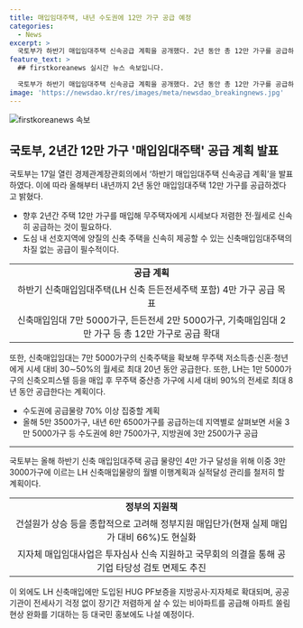 ```yaml
---
title: 매입임대주택, 내년 수도권에 12만 가구 공급 예정
categories:
  - News
excerpt: >
  국토부가 하반기 매입임대주택 신속공급 계획을 공개했다. 2년 동안 총 12만 가구를 공급하는데, 중산층과 서민층의 주거 안정을 위해 필요하다고 강조했다. 이를 위해 신축매입임대주택과 기축매입임대주택을 활용하고, 수도권에 공급물량을 70% 이상 집중할 계획이다. 또한, 정부는 조직 확대와 인력 전환, 건설원가 고려한 매입단가 현실화 등을 추진한다. 종합적으로, 신속하고 안정적인 주택 공급을 위해 다양한 정책과 노력을 기울일 예정이다.
feature_text: >
  ## firstkoreanews 실시간 뉴스 속보입니다.

  국토부가 하반기 매입임대주택 신속공급 계획을 공개했다. 2년 동안 총 12만 가구를 공급하는데, 중산층과 서민층의 주거 안정을 위해 필요하다고 강조했다. 이를 위해 신축매입임대주택과 기축매입임대주택을 활용하고, 수도권에 공급물량을 70% 이상 집중할 계획이다. 또한, 정부는 조직 확대와 인력 전환, 건설원가 고려한 매입단가 현실화 등을 추진한다. 종합적으로, 신속하고 안정적인 주택 공급을 위해 다양한 정책과 노력을 기울일 예정이다.
image: 'https://newsdao.kr/res/images/meta/newsdao_breakingnews.jpg'
---
```


<p><img src="https://newsdao.kr/res/images/meta/newsdao_breakingnews.jpg" alt="firstkoreanews 속보" /></p>

<h2 data-ke-size="size26">국토부, 2년간 12만 가구 '매입임대주택' 공급 계획 발표</h2>

<p data-ke-size="size16">국토부는 17일 열린 경제관계장관회의에서 ‘하반기 매입임대주택 신속공급 계획’을 발표하였다. 이에 따라 올해부터 내년까지 2년 동안 매입임대주택 12만 가구를 공급하겠다고 밝혔다.</p>

<ul>
  <li>향후 2년간 주택 12만 가구를 매입해 무주택자에게 시세보다 저렴한 전·월세로 신속히 공급하는 것이 필요하다.</li>
  <li>도심 내 선호지역에 양질의 신축 주택을 신속히 제공할 수 있는 신축매입임대주택의 차질 없는 공급이 필수적이다.</li>
</ul>

<table>
  <tr>
    <td style="text-align: center; height: 17px;"><b>공급 계획</b></td>
  </tr>
  <tr>
    <td style="text-align: center; height: 17px;">하반기 신축매입임대주택(LH 신축 든든전세주택 포함) 4만 가구 공급 목표</td>
  </tr>
  <tr>
    <td style="text-align: center; height: 17px;">신축매입임대 7만 5000가구, 든든전세 2만 5000가구, 기축매입임대 2만 가구 등 총 12만 가구로 공급 확대</td>
  </tr>
</table>

<p data-ke-size="size16">또한, 신축매입임대는 7만 5000가구의 신축주택을 확보해 무주택 저소득층·신혼·청년에게 시세 대비 30∼50%의 월세로 최대 20년 동안 공급한다. 또한, LH는 1만 5000가구의 신축오피스텔 등을 매입 후 무주택 중산층 가구에 시세 대비 90%의 전세로 최대 8년 동안 공급한다는 계획이다.</p>

<ul>
  <li>수도권에 공급물량 70% 이상 집중할 계획</li>
  <li>올해 5만 3500가구, 내년 6만 6500가구를 공급하는데 지역별로 살펴보면 서울 3만 5000가구 등 수도권에 8만 7500가구, 지방권에 3만 2500가구 공급</li>
</ul>

<hr>

<p data-ke-size="size16">국토부는 올해 하반기 신축 매입임대주택 공급 물량인 4만 가구 달성을 위해 이중 3만 3000가구에 이르는 LH 신축매입물량의 월별 이행계획과 실적달성 관리를 철저히 할 계획이다.</p>

<table>
  <tr>
    <td style="text-align: center; height: 17px;"><b>정부의 지원책</b></td>
  </tr>
  <tr>
    <td style="text-align: center; height: 17px;">건설원가 상승 등을 종합적으로 고려해 정부지원 매입단가(현재 실제 매입가 대비 66%)도 현실화</td>
  </tr>
  <tr>
    <td style="text-align: center; height: 17px;">지자체 매입임대사업은 투자심사 신속 지원하고 국무회의 의결을 통해 공기업 타당성 검토 면제도 추진</td>
  </tr>
</table>

<p data-ke-size="size16">이 외에도 LH 신축매입에만 도입된 HUG PF보증을 지방공사·지자체로 확대되며, 공공기관이 전세사기 걱정 없이 장기간 저렴하게 살 수 있는 비아파트를 공급해 아파트 쏠림 현상 완화를 기대하는 등 대국민 홍보에도 나설 예정이다.</p>

